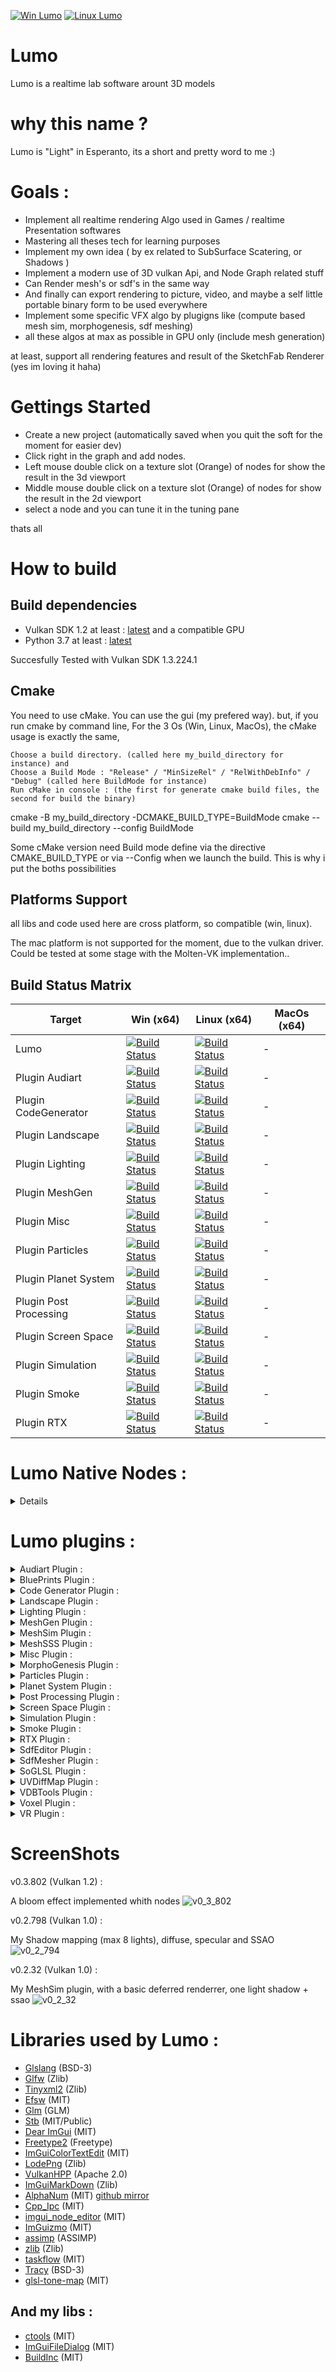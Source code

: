 [![Win Lumo](https://github.com/aiekick/Lumo/actions/workflows/Win_Lumo.yml/badge.svg)](https://github.com/aiekick/Lumo/actions/workflows/Win_Lumo.yml)
[![Linux Lumo](https://github.com/aiekick/Lumo/actions/workflows/Linux_Lumo.yml/badge.svg)](https://github.com/aiekick/Lumo/actions/workflows/Linux_Lumo.yml)

# Lumo
Lumo is a realtime lab software arount 3D models

# why this name ?
Lumo is "Light" in Esperanto, its a short and pretty word to me :)

# Goals :

* Implement all realtime rendering Algo used in Games / realtime Presentation softwares
* Mastering all theses tech for learning purposes
* Implement my own idea ( by ex related to SubSurface Scatering, or Shadows )
* Implement a modern use of 3D vulkan Api, and Node Graph related stuff
* Can Render mesh's or sdf's in the same way
* And finally can export rendering to picture, video, and maybe a self little portable binary form to be used everywhere
* Implement some specific VFX algo by plugigns like (compute based mesh sim, morphogenesis, sdf meshing)
* all these algos at max as possible in GPU only (include mesh generation)

at least, support all rendering features and result of the SketchFab Renderer (yes im loving it haha)

# Gettings Started 

- Create a new project (automatically saved when you quit the soft for the moment for easier dev)
- Click right in the graph and add nodes.
- Left mouse double click on a texture slot (Orange) of nodes for show the result in the 3d viewport
- Middle mouse double click on a texture slot (Orange) of nodes for show the result in the 2d viewport
- select a node and you can tune it in the tuning pane

thats all

# How to build

## Build dependencies

* Vulkan SDK 1.2 at least : [latest](https://vulkan.lunarg.com/) and a compatible GPU
* Python 3.7 at least : [latest](https://www.python.org/downloads/)

Succesfully Tested with Vulkan SDK 1.3.224.1

## Cmake

You need to use cMake. 
You can use the gui (my prefered way).
but, if you run cmake by command line, For the 3 Os (Win, Linux, MacOs), the cMake usage is exactly the same,

    Choose a build directory. (called here my_build_directory for instance) and
    Choose a Build Mode : "Release" / "MinSizeRel" / "RelWithDebInfo" / "Debug" (called here BuildMode for instance)
    Run cMake in console : (the first for generate cmake build files, the second for build the binary)

cmake -B my_build_directory -DCMAKE_BUILD_TYPE=BuildMode
cmake --build my_build_directory --config BuildMode

Some cMake version need Build mode define via the directive CMAKE_BUILD_TYPE or via --Config when we launch the build. This is why i put the boths possibilities

## Platforms Support

all libs and code used here are cross platform, so compatible (win, linux). 

The mac platform is not supported for the moment, due to the vulkan driver. Could be tested at some stage with the Molten-VK implementation.. 

## Build Status Matrix
 
| Target | Win (x64) | Linux (x64) | MacOs (x64) |
| - | - | - | - |
| Lumo                   | [![Build Status][ba_applic_lumoapp_win]][ci_applic_lumoapp_win] | [![Build Status][ba_applic_lumoapp_lin]][ci_applic_lumoapp_lin] | - |
| Plugin Audiart         | [![Build Status][ba_plugin_audiart_win]][ci_plugin_audiart_win] | [![Build Status][ba_plugin_audiart_lin]][ci_plugin_audiart_lin] | - |
| Plugin CodeGenerator   | [![Build Status][ba_plugin_codegen_win]][ci_plugin_codegen_win] | [![Build Status][ba_plugin_codegen_lin]][ci_plugin_codegen_lin] | - |
| Plugin Landscape       | [![Build Status][ba_plugin_landsca_win]][ci_plugin_landsca_win] | [![Build Status][ba_plugin_landsca_lin]][ci_plugin_landsca_lin] | - |
| Plugin Lighting        | [![Build Status][ba_plugin_lightin_win]][ci_plugin_lightin_win] | [![Build Status][ba_plugin_lightin_lin]][ci_plugin_lightin_lin] | - |
| Plugin MeshGen         | [![Build Status][ba_plugin_meshgen_win]][ci_plugin_meshgen_win] | [![Build Status][ba_plugin_meshgen_lin]][ci_plugin_meshgen_lin] | - |
| Plugin Misc            | [![Build Status][ba_plugin_miscxxx_win]][ci_plugin_miscxxx_win] | [![Build Status][ba_plugin_miscxxx_lin]][ci_plugin_miscxxx_lin] | - |
| Plugin Particles       | [![Build Status][ba_plugin_particl_win]][ci_plugin_particl_win] | [![Build Status][ba_plugin_particl_lin]][ci_plugin_particl_lin] | - |
| Plugin Planet System   | [![Build Status][ba_plugin_planets_win]][ci_plugin_planets_win] | [![Build Status][ba_plugin_planets_lin]][ci_plugin_planets_lin] | - |
| Plugin Post Processing | [![Build Status][ba_plugin_postpro_win]][ci_plugin_postpro_win] | [![Build Status][ba_plugin_postpro_lin]][ci_plugin_postpro_lin] | - |
| Plugin Screen Space    | [![Build Status][ba_plugin_screspa_win]][ci_plugin_screspa_win] | [![Build Status][ba_plugin_screspa_lin]][ci_plugin_screspa_lin] | - |
| Plugin Simulation      | [![Build Status][ba_plugin_simulat_win]][ci_plugin_simulat_win] | [![Build Status][ba_plugin_simulat_lin]][ci_plugin_simulat_lin] | - |
| Plugin Smoke           | [![Build Status][ba_plugin_smoke___win]][ci_plugin_smoke___win] | [![Build Status][ba_plugin_smoke___lin]][ci_plugin_smoke___lin] | - |
| Plugin RTX             | [![Build Status][ba_plugin_rtxxxxx_win]][ci_plugin_rtxxxxx_win] | [![Build Status][ba_plugin_rtxxxxx_lin]][ci_plugin_rtxxxxx_lin] | - |

[ba_applic_lumoapp_win]: https://img.shields.io/github/actions/workflow/status/aiekick/Lumo/Win_Lumo.yml?branch=master
[ci_applic_lumoapp_win]: https://github.com/aiekick/Lumo/actions/workflows/Win_Lumo.yml
[ba_applic_lumoapp_lin]: https://img.shields.io/github/actions/workflow/status/aiekick/Lumo/Linux_Lumo.yml?branch=master
[ci_applic_lumoapp_lin]: https://github.com/aiekick/Lumo/actions/workflows/Linux_Lumo.yml
 
[ba_plugin_audiart_win]: https://img.shields.io/github/actions/workflow/status/aiekick/Lumo/Win_Plugin_Audiart.yml?branch=master
[ci_plugin_audiart_win]: https://github.com/aiekick/Lumo/actions/workflows/Win_Plugin_Audiart.yml
[ba_plugin_audiart_lin]: https://img.shields.io/github/actions/workflow/status/aiekick/Lumo/Linux_Plugin_Audiart.yml?branch=master
[ci_plugin_audiart_lin]: https://github.com/aiekick/Lumo/actions/workflows/Linux_Plugin_Audiart.yml

[ba_plugin_landsca_win]: https://img.shields.io/github/actions/workflow/status/aiekick/Lumo/Win_Plugin_Landscape.yml?branch=master
[ci_plugin_landsca_win]: https://github.com/aiekick/Lumo/actions/workflows/Win_Plugin_Landscape.yml
[ba_plugin_landsca_lin]: https://img.shields.io/github/actions/workflow/status/aiekick/Lumo/Linux_Plugin_Landscape.yml?branch=master
[ci_plugin_landsca_lin]: https://github.com/aiekick/Lumo/actions/workflows/Linux_Plugin_Landscape.yml

[ba_plugin_lightin_win]: https://img.shields.io/github/actions/workflow/status/aiekick/Lumo/Win_Plugin_Lighting.yml?branch=master
[ci_plugin_lightin_win]: https://github.com/aiekick/Lumo/actions/workflows/Win_Plugin_Lighting.yml
[ba_plugin_lightin_lin]: https://img.shields.io/github/actions/workflow/status/aiekick/Lumo/Linux_Plugin_Lighting.yml?branch=master
[ci_plugin_lightin_lin]: https://github.com/aiekick/Lumo/actions/workflows/Linux_Plugin_Lighting.yml

[ba_plugin_codegen_win]: https://img.shields.io/github/actions/workflow/status/aiekick/Lumo/Win_Plugin_CodeGenerator.yml?branch=master
[ci_plugin_codegen_win]: https://github.com/aiekick/Lumo/actions/workflows/Win_Plugin_CodeGenerator.yml
[ba_plugin_codegen_lin]: https://img.shields.io/github/actions/workflow/status/aiekick/Lumo/Linux_Plugin_CodeGenerator.yml?branch=master
[ci_plugin_codegen_lin]: https://github.com/aiekick/Lumo/actions/workflows/Linux_Plugin_CodeGenerator.yml

[ba_plugin_meshgen_win]: https://img.shields.io/github/actions/workflow/status/aiekick/Lumo/Win_Plugin_MeshGen.yml?branch=master
[ci_plugin_meshgen_win]: https://github.com/aiekick/Lumo/actions/workflows/Win_Plugin_MeshGen.yml
[ba_plugin_meshgen_lin]: https://img.shields.io/github/actions/workflow/status/aiekick/Lumo/Linux_Plugin_MeshGen.yml?branch=master
[ci_plugin_meshgen_lin]: https://github.com/aiekick/Lumo/actions/workflows/Linux_Plugin_MeshGen.yml

[ba_plugin_miscxxx_win]: https://img.shields.io/github/actions/workflow/status/aiekick/Lumo/Win_Plugin_Misc.yml?branch=master
[ci_plugin_miscxxx_win]: https://github.com/aiekick/Lumo/actions/workflows/Win_Plugin_Misc.yml
[ba_plugin_miscxxx_lin]: https://img.shields.io/github/actions/workflow/status/aiekick/Lumo/Linux_Plugin_Misc.yml?branch=master
[ci_plugin_miscxxx_lin]: https://github.com/aiekick/Lumo/actions/workflows/Linux_Plugin_Misc.yml

[ba_plugin_particl_win]: https://img.shields.io/github/actions/workflow/status/aiekick/Lumo/Win_Plugin_Particles.yml?branch=master
[ci_plugin_particl_win]: https://github.com/aiekick/Lumo/actions/workflows/Win_Plugin_Particles.yml
[ba_plugin_particl_lin]: https://img.shields.io/github/actions/workflow/status/aiekick/Lumo/Linux_Plugin_Particles.yml?branch=master
[ci_plugin_particl_lin]: https://github.com/aiekick/Lumo/actions/workflows/Linux_Plugin_Particles.yml

[ba_plugin_planets_win]: https://img.shields.io/github/actions/workflow/status/aiekick/Lumo/Win_Plugin_PlanetSystem.yml?branch=master
[ci_plugin_planets_win]: https://github.com/aiekick/Lumo/actions/workflows/Win_Plugin_PlanetSystem.yml
[ba_plugin_planets_lin]: https://img.shields.io/github/actions/workflow/status/aiekick/Lumo/Linux_Plugin_PlanetSystem.yml?branch=master
[ci_plugin_planets_lin]: https://github.com/aiekick/Lumo/actions/workflows/Linux_Plugin_PlanetSystem.yml

[ba_plugin_postpro_win]: https://img.shields.io/github/actions/workflow/status/aiekick/Lumo/Win_Plugin_PostProcessing.yml?branch=master
[ci_plugin_postpro_win]: https://github.com/aiekick/Lumo/actions/workflows/Win_Plugin_PostProcessing.yml
[ba_plugin_postpro_lin]: https://img.shields.io/github/actions/workflow/status/aiekick/Lumo/Linux_Plugin_PostProcessing.yml?branch=master
[ci_plugin_postpro_lin]: https://github.com/aiekick/Lumo/actions/workflows/Linux_Plugin_PostProcessing.yml

[ba_plugin_screspa_win]: https://img.shields.io/github/actions/workflow/status/aiekick/Lumo/Win_Plugin_ScreenSpace.yml?branch=master
[ci_plugin_screspa_win]: https://github.com/aiekick/Lumo/actions/workflows/Win_Plugin_ScreenSpace.yml
[ba_plugin_screspa_lin]: https://img.shields.io/github/actions/workflow/status/aiekick/Lumo/Linux_Plugin_ScreenSpace.yml?branch=master
[ci_plugin_screspa_lin]: https://github.com/aiekick/Lumo/actions/workflows/Linux_Plugin_ScreenSpace.yml

[ba_plugin_simulat_win]: https://img.shields.io/github/actions/workflow/status/aiekick/Lumo/Win_Plugin_Simulation.yml?branch=master
[ci_plugin_simulat_win]: https://github.com/aiekick/Lumo/actions/workflows/Win_Plugin_Simulation.yml
[ba_plugin_simulat_lin]: https://img.shields.io/github/actions/workflow/status/aiekick/Lumo/Linux_Plugin_Simulation.yml?branch=master
[ci_plugin_simulat_lin]: https://github.com/aiekick/Lumo/actions/workflows/Linux_Plugin_Simulation.yml

[ba_plugin_smoke___win]: https://img.shields.io/github/actions/workflow/status/aiekick/Lumo/Win_Plugin_Smoke.yml?branch=master
[ci_plugin_smoke___win]: https://github.com/aiekick/Lumo/actions/workflows/Win_Plugin_Smoke.yml
[ba_plugin_smoke___lin]: https://img.shields.io/github/actions/workflow/status/aiekick/Lumo/Linux_Plugin_Smoke.yml?branch=master
[ci_plugin_smoke___lin]: https://github.com/aiekick/Lumo/actions/workflows/Linux_Plugin_Smoke.yml

[ba_plugin_rtxxxxx_win]: https://img.shields.io/github/actions/workflow/status/aiekick/Lumo/Win_Plugin_RTX.yml?branch=master
[ci_plugin_rtxxxxx_win]: https://github.com/aiekick/Lumo/actions/workflows/Win_Plugin_RTX.yml
[ba_plugin_rtxxxxx_lin]: https://img.shields.io/github/actions/workflow/status/aiekick/Lumo/Linux_Plugin_RTX.yml?branch=master
[ci_plugin_rtxxxxx_lin]: https://github.com/aiekick/Lumo/actions/workflows/Linux_Plugin_RTX.yml

# Lumo Native Nodes :

<details>

| Category | Name | status | Description |
| - | - | - | - |
| Assets/Loader | Cube Map | ![img](https://progress-bar.dev/100) | load a cube amp texture |
| Assets/Loader | Model | ![img](https://progress-bar.dev/80) | load a model |
| Assets/Loader | Texture 2D | ![img](https://progress-bar.dev/100) | Load a texture |
| Assets/Saver | Model Exporter | ![img](https://progress-bar.dev/100) | Export model to file. support sketchfab animations |
| Assets/Saver | Texture Exporter | ![img](https://progress-bar.dev/100) | Export texture to file |
| Assets/Misc | Grid | ![img](https://progress-bar.dev/100) | - |
| Assets/Misc | Scene Merger | ![img](https://progress-bar.dev/100) | Meerge many node in the same FBO target |
| Assets/Renderer | MatCap Renderer | ![img](https://progress-bar.dev/100) | Render a matcap on the model |
| Assets/Renderer | Model Renderer | ![img](https://progress-bar.dev/100) | - |
| Assets/Utils | Math | ![img](https://progress-bar.dev/100) | - |
| Assets/Utils | Mesh Attribute | ![img](https://progress-bar.dev/100) | extract mesh attribute (pos, nor, tan, btan, col, depth) |
| Assets/Widgets | Variable | ![img](https://progress-bar.dev/100) | - |
| Assets/Widgets | Color | ![img](https://progress-bar.dev/100) | - |

</details>

# Lumo plugins :

<details>

<summary>Audiart Plugin :</summary>

### Description : 

Audio Manipulation for Art

### Status : 

[![Win Audiart](https://github.com/aiekick/Lumo/actions/workflows/Win_Plugin_Audiart.yml/badge.svg)](https://github.com/aiekick/Lumo/actions/workflows/Win_Plugin_Audiart.yml ) 
[![Linux Audiart](https://github.com/aiekick/Lumo/actions/workflows/Linux_Plugin_Audiart.yml/badge.svg)](https://github.com/aiekick/Lumo/actions/workflows/Linux_Plugin_Audiart.yml)

| Published | Open Source | Free | status |
| - | - | - | - |
| :heavy_check_mark: | :heavy_check_mark: | :heavy_check_mark: | ![img](https://progress-bar.dev/10) |

### Nodes: 

| Published | Node | status |
| - | - | - |
| :heavy_check_mark:  | Effects / FFT Node | ![img](https://progress-bar.dev/0) |
| :heavy_check_mark:  | Operations / Historize Node  | ![img](https://progress-bar.dev/0) |
| :heavy_check_mark:  | Sources / Speacker Node | ![img](https://progress-bar.dev/0) |
| :heavy_check_mark:  | Viewers / Source Preview Node | ![img](https://progress-bar.dev/0) |
| :heavy_check_mark:  | Viewers / Visu Hex Grid Node | ![img](https://progress-bar.dev/0) |
| :heavy_check_mark:  | Windowing / Blackman FIlter Node  | ![img](https://progress-bar.dev/0) |

</details>

<details>

<summary>BluePrints Plugin :</summary>

### Description : 

Blue Print node system like in Unreal Engine for shaders

### Status : 

| Published | Open Source | Free | status |
| - | - | - | - |
| :x: | :x: | :x: | ![img](https://progress-bar.dev/20) |

### Nodes: 

| Published | Node | status |
| - | - | - |

</details>

<details>

<summary>Code Generator Plugin :</summary>

### Description : 

This plugin not expose nodes, but a pane for easy node generation ready to compile.
you can set inputs and outputs of one or many nodes.
then with one operation, generate base cades for : 
- node class
- module class
- pass class

### Status : 

[![Win Code Generator](https://github.com/aiekick/Lumo/actions/workflows/Win_Plugin_CodeGenerator.yml/badge.svg)](https://github.com/aiekick/Lumo/actions/workflows/Win_Plugin_CodeGenerator.yml) 
[![Linux Code Generator](https://github.com/aiekick/Lumo/actions/workflows/Linux_Plugin_CodeGenerator.yml/badge.svg)](https://github.com/aiekick/Lumo/actions/workflows/Linux_Plugin_CodeGenerator.yml)

| Published | Open Source | Free | status |
| - | - | - | - |
| :heavy_check_mark: | :heavy_check_mark: | :heavy_check_mark: | ![img](https://progress-bar.dev/70) |

</details>

<details>

<summary>Landscape Plugin :</summary>

### Description : 

Landscape generation

### Status : 

[![Win Landscape](https://github.com/aiekick/Lumo/actions/workflows/Win_Plugin_Landscape.yml/badge.svg)](https://github.com/aiekick/Lumo/actions/workflows/Win_Plugin_Landscape.yml) 
[![Linux Landscape](https://github.com/aiekick/Lumo/actions/workflows/Linux_Plugin_Landscape.yml/badge.svg)](https://github.com/aiekick/Lumo/actions/workflows/Linux_Plugin_Landscape.yml)

| Published | Open Source | Free | status |
| - | - | - | - |
| :x: | :heavy_check_mark: | :heavy_check_mark: | ![img](https://progress-bar.dev/0) |

### Nodes: 

| Published | Node | status |
| - | - | - |

</details>

<details>

<summary>Lighting Plugin :</summary>

### Description : 

### Status : 

[![Win Lighting](https://github.com/aiekick/Lumo/actions/workflows/Win_Plugin_Lighting.yml/badge.svg)](https://github.com/aiekick/Lumo/actions/workflows/Win_Plugin_Lighting.yml) 
[![Linux Lighting](https://github.com/aiekick/Lumo/actions/workflows/Linux_Plugin_Lighting.yml/badge.svg)](https://github.com/aiekick/Lumo/actions/workflows/Linux_Plugin_Lighting.yml)

| Published | Open Source | Free | status |
| - | - | - | - |
| :heavy_check_mark: | :heavy_check_mark: | :heavy_check_mark: | ![img](https://progress-bar.dev/50) |

### Nodes: 

| Published | Node | status |
| - | - | - |
| :heavy_check_mark:  | Breaks / Break Texture 2D Group Node | ![img](https://progress-bar.dev/100) |
| :x:  | Exporters / Export Texture Group to file Node | ![img](https://progress-bar.dev/0) |
| :x:  | Joins / Join Texture 2D Group Node | ![img](https://progress-bar.dev/0) |
| :x:  | Lighting / Fog Node | ![img](https://progress-bar.dev/0) |
| :heavy_check_mark:  | Lighting / Diffuse Node | ![img](https://progress-bar.dev/100) |
| :heavy_check_mark:  | Lighting / Light Group Node | ![img](https://progress-bar.dev/100) |
| :heavy_check_mark:  | Lighting / Refraction Node | ![img](https://progress-bar.dev/100) |
| :heavy_check_mark:  | Lighting / Reflection Node | ![img](https://progress-bar.dev/100) |
| :heavy_check_mark:  | Lighting / Model Shadow Node | ![img](https://progress-bar.dev/100) |
| :x:  | Lighting / RoughNess Node | ![img](https://progress-bar.dev/0) |
| :heavy_check_mark:  | Lighting / Shadow Mappings Node | ![img](https://progress-bar.dev/100) |
| :heavy_check_mark:  | Lighting / Specular Node | ![img](https://progress-bar.dev/100) |
| :heavy_check_mark:  | Lighting / Cell Shading Node | ![img](https://progress-bar.dev/100) |
| :heavy_check_mark:  | Preview / Cube Map Preview Node | ![img](https://progress-bar.dev/100) |
| :heavy_check_mark:  | Preview / LongLat Preview Node | ![img](https://progress-bar.dev/100) |
| :heavy_check_mark:  | Renderers / Deferred Renderer Node | ![img](https://progress-bar.dev/100) |
| :heavy_check_mark:  | Renderers / PBR Renderer Node | ![img](https://progress-bar.dev/10) |
| :heavy_check_mark:  | Renderers / Billboard Renderer Node | ![img](https://progress-bar.dev/100) |
| :heavy_check_mark:  | Utils / Depth Converter Node | ![img](https://progress-bar.dev/100) |
| :heavy_check_mark:  | Utils / Pos To Depth Node | ![img](https://progress-bar.dev/100) |
| :x:  | Utils / Cube Map to LongLat Node | ![img](https://progress-bar.dev/0) |
| :x:  | Utils / Cube Map To MatCap Node | ![img](https://progress-bar.dev/0) |
| :x:  | Utils / LongLat to Cube Map Node  | ![img](https://progress-bar.dev/0) |
| :x:  | Utils / LongLat To MatCap Node | ![img](https://progress-bar.dev/0) |
| :heavy_check_mark:  | Utils / Flat Gradient Node | ![img](https://progress-bar.dev/100) |

</details>

<details>

<summary>MeshGen Plugin :</summary>

### Description : 

Mesh generation

### Status : 

[![Win MeshGen](https://github.com/aiekick/Lumo/actions/workflows/Win_Plugin_MeshGen.yml/badge.svg)](https://github.com/aiekick/Lumo/actions/workflows/Win_Plugin_MeshGen.yml) 
[![Linux MeshGen](https://github.com/aiekick/Lumo/actions/workflows/Linux_Plugin_MeshGen.yml/badge.svg)](https://github.com/aiekick/Lumo/actions/workflows/Linux_Plugin_MeshGen.yml)

| Published | Open Source | Free | status |
| - | - | - | - |
| :heavy_check_mark: | :heavy_check_mark: | :heavy_check_mark: | ![img](https://progress-bar.dev/10) |

### Nodes: 

| Published | Node | status |
| - | - | - |
| :heavy_check_mark:  | Curve / Parametric Curve Node | ![img](https://progress-bar.dev/100) |
| :heavy_check_mark:  | Curve / Parametric Curve Differential Node | ![img](https://progress-bar.dev/100) |
| :heavy_check_mark:  | Mesh / Primitive Node | ![img](https://progress-bar.dev/80) |
| :x:  | Mesh Ops / Extrusion along path Node | ![img](https://progress-bar.dev/0) |
| :heavy_check_mark:  | Surface / Parametric UV Surface Node | ![img](https://progress-bar.dev/100) |

</details>

<details>

<summary>MeshSim Plugin :</summary>

### Description : 

Simulation on mesh without texture or uv map

### Status : 

| Published | Open Source | Free | status |
| - | - | - | - |
| :x: | :x: | :heavy_check_mark: | ![img](https://progress-bar.dev/10) |

### Nodes: 

| Published | Node | status |
| - | - | - |
| :x:  | Lighting / Shadow Map Node | ![img](https://progress-bar.dev/100) |
| :x:  | Modifiers / Simulator Node | ![img](https://progress-bar.dev/100) |
| :x:  | Renderers / Renderer Node | ![img](https://progress-bar.dev/100) |

</details>

<details>

<summary>MeshSSS Plugin :</summary>

### Description : 

My Mesh Sub Surface Scattering (SSS) Idea

### Status : 

| Published | Open Source | Free | status |
| - | - | - | - |
| :x: | :x: | :heavy_check_mark: | ![img](https://progress-bar.dev/10) |

### Nodes: 

| Published | Node | status |
| - | - | - |

</details>

<details>

<summary>Misc Plugin :</summary>

### Description : 

Many misc nodes

### Status : 

[![Win Misc](https://github.com/aiekick/Lumo/actions/workflows/Win_Plugin_Misc.yml/badge.svg)](https://github.com/aiekick/Lumo/actions/workflows/Win_Plugin_Misc.yml) 
[![Linux Misc](https://github.com/aiekick/Lumo/actions/workflows/Linux_Plugin_Misc.yml/badge.svg)](https://github.com/aiekick/Lumo/actions/workflows/Linux_Plugin_Misc.yml)

| Published | Open Source | Free | status |
| - | - | - | - |
| :heavy_check_mark: | :heavy_check_mark: | :heavy_check_mark: | ![img](https://progress-bar.dev/10) |

### Nodes: 

| Published | Node | status |
| - | - | - |
| :heavy_check_mark:  | Misc / Layering Node | ![img](https://progress-bar.dev/100) |
| :heavy_check_mark:  | Misc / Sdf Texture Node | ![img](https://progress-bar.dev/30) |
| :heavy_check_mark:  | Modifiers / Smooth Normals Node | ![img](https://progress-bar.dev/100) |
| :heavy_check_mark:  | Tesselation / Alien Rock Node | ![img](https://progress-bar.dev/0) |

</details>

<details>

<summary>MorphoGenesis Plugin :</summary>

### Description : 

Morphogenesis Nodes like on https://github.com/jasonwebb/morphogenesis-resources

### Status : 

| Published | Open Source | Free | status |
| - | - | - | - |
| :x: | :x: | :x: | ![img](https://progress-bar.dev/10) |

### Nodes: 

| Published | Node | status |
| - | - | - |

</details>

<details>

<summary>Particles Plugin :</summary>

### Description : 

GPU particles nodes

### Status : 

[![Win Particles](https://github.com/aiekick/Lumo/actions/workflows/Win_Plugin_Particles.yml/badge.svg)](https://github.com/aiekick/Lumo/actions/workflows/Win_Plugin_Particles.yml)
[![Linux Particles](https://github.com/aiekick/Lumo/actions/workflows/Linux_Plugin_Particles.yml/badge.svg)](https://github.com/aiekick/Lumo/actions/workflows/Linux_Plugin_Particles.yml)

| Published | Open Source | Free | status |
| - | - | - | - |
| :heavy_check_mark: | :heavy_check_mark: | :heavy_check_mark: | ![img](https://progress-bar.dev/10) |

### Nodes: 

| Published | Node | status |
| - | - | - |
| :heavy_check_mark:  | Emitters / Point Emitter Node | ![img](https://progress-bar.dev/20) |
| :x:  | Simulation / Simulation Node | ![img](https://progress-bar.dev/0) |
| :x:  | Constraints / Force Node | ![img](https://progress-bar.dev/0) |

</details>

<details>

<summary>Planet System Plugin :</summary>

### Description : 

A generation of planet system, like in Universe Sandbox

### Status : 

[![Win PlanetSystem](https://github.com/aiekick/Lumo/actions/workflows/Win_Plugin_PlanetSystem.yml/badge.svg)](https://github.com/aiekick/Lumo/actions/workflows/Win_Plugin_PlanetSystem.yml)
[![Linux PlanetSystem](https://github.com/aiekick/Lumo/actions/workflows/Linux_Plugin_PlanetSystem.yml/badge.svg)](https://github.com/aiekick/Lumo/actions/workflows/Linux_Plugin_PlanetSystem.yml) 

| Published | Open Source | Free | status |
| - | - | - | - |
| :heavy_check_mark: | :heavy_check_mark: | :heavy_check_mark: | ![img](https://progress-bar.dev/10) |

### Nodes: 

| Published | Node | status |
| - | - | - |
| :heavy_check_mark:  | Planet Node | ![img](https://progress-bar.dev/30) |

</details>

<details>

<summary>Post Processing Plugin :</summary>

### Description : 

Post Processing Effects

There is a summary nodes for all effects

### Status : 

[![Win Processing](https://github.com/aiekick/Lumo/actions/workflows/Win_Plugin_PostProcessing.yml/badge.svg)](https://github.com/aiekick/Lumo/actions/workflows/Win_Plugin_PostProcessing.yml) 
[![Linux Processing](https://github.com/aiekick/Lumo/actions/workflows/Linux_Plugin_PostProcessing.yml/badge.svg)](https://github.com/aiekick/Lumo/actions/workflows/Linux_Plugin_PostProcessing.yml)

| Published | Open Source | Free | status |
| - | - | - | - |
| :heavy_check_mark: | :heavy_check_mark: | :heavy_check_mark: | ![img](https://progress-bar.dev/10) |

### Nodes: 

| Published | Node | status |
| - | - | - |
| :heavy_check_mark:  | Postpro / Effects / Bloom Node | ![img](https://progress-bar.dev/100) 
| :heavy_check_mark:  | Postpro / Effects / Blur Node | ![img](https://progress-bar.dev/100) |
| :heavy_check_mark:  | Postpro / Effects / Chromatic Aberration Node | ![img](https://progress-bar.dev/100) |
| :x:  | Postpro / Effects / Color Corrector Node | ![img](https://progress-bar.dev/0) |
| :x:  | Postpro / Effects / Depth of Field Node | ![img](https://progress-bar.dev/0) |
| :heavy_check_mark:  | Postpro / Effects / Dilation Node | ![img](https://progress-bar.dev/100) |
| :heavy_check_mark:  | Postpro / Effects / Heat Map Node | ![img](https://progress-bar.dev/100) |
| :x:  | Postpro / Effects / Fog Node | ![img](https://progress-bar.dev/0) |
| :x:  | Postpro / Effects / Grain Node | ![img](https://progress-bar.dev/0) |
| :x:  | Postpro / Effects / LUT Node | ![img](https://progress-bar.dev/0) |
| :x:  | Postpro / Effects / Motion Blur Node | ![img](https://progress-bar.dev/0) |
| :x:  | Postpro / Effects / Outlining Node | ![img](https://progress-bar.dev/0) |
| :x:  | Postpro / Effects / Posteriztion Node | ![img](https://progress-bar.dev/0) |
| :x:  | Postpro / Effects / Pixelisation Node | ![img](https://progress-bar.dev/0) |
| :heavy_check_mark:  | Postpro / Effects / Sharpness Node | ![img](https://progress-bar.dev/100) |
| :heavy_check_mark:  | Postpro / Effects / Tone Mapping Node | ![img](https://progress-bar.dev/100) |
| :heavy_check_mark:  | Postpro / Effects / Vignette Node | ![img](https://progress-bar.dev/100) |
| :heavy_check_mark:  | Postpro / PostProcessing Node | ![img](https://progress-bar.dev/100) |

</details>

<details>

<summary>Screen Space Plugin :</summary>

### Description : 

Many nodes of Simulation

### Status : 

[![Win Simulation](https://github.com/aiekick/Lumo/actions/workflows/Win_Plugin_ScreenSpace.yml/badge.svg)](https://github.com/aiekick/Lumo/actions/workflows/Win_Plugin_ScreenSpace.yml) 
[![Linux Simulation](https://github.com/aiekick/Lumo/actions/workflows/Linux_Plugin_ScreenSpace.yml/badge.svg)](https://github.com/aiekick/Lumo/actions/workflows/Linux_Plugin_ScreenSpace.yml)

| Published | Open Source | Free | status |
| - | - | - | - |
| :heavy_check_mark: | :heavy_check_mark: | :heavy_check_mark: | ![img](https://progress-bar.dev/10) |

### Nodes: 

| Published | Node | status |
| - | - | - |
| :heavy_check_mark:  | Postpro / Effects / Screen Space Ambient Occlusion Node (SSAO) | ![img](https://progress-bar.dev/100) |
| :x:  | Postpro / Effects / Screen Space Interior Node (SSI) | ![img](https://progress-bar.dev/0) |
| :heavy_check_mark:  | Postpro / Effects / Screen Space Reflection Node (SSRe) | ![img](https://progress-bar.dev/20) |
| :x:  | Postpro / Effects / Screen Space Refraction Node (SSRa) | ![img](https://progress-bar.dev/0) |

</details>

<details>

<summary>Simulation Plugin :</summary>

### Description : 

Many nodes of Simulation

### Status : 

[![Win Simulation](https://github.com/aiekick/Lumo/actions/workflows/Win_Plugin_Simulation.yml/badge.svg)](https://github.com/aiekick/Lumo/actions/workflows/Win_Plugin_Simulation.yml) 
[![Linux Simulation](https://github.com/aiekick/Lumo/actions/workflows/Linux_Plugin_Simulation.yml/badge.svg)](https://github.com/aiekick/Lumo/actions/workflows/Linux_Plugin_Simulation.yml)

| Published | Open Source | Free | status |
| - | - | - | - |
| :heavy_check_mark: | :heavy_check_mark: | :heavy_check_mark: | ![img](https://progress-bar.dev/10) |

### Nodes: 

| Published | Node | status |
| - | - | - |
| :heavy_check_mark:  | Differential Operators / Curl Node | ![img](https://progress-bar.dev/100) |
| :heavy_check_mark:  | Differential Operators / Divergence Node | ![img](https://progress-bar.dev/100) |
| :heavy_check_mark:  | Differential Operators / Gradient Node | ![img](https://progress-bar.dev/100) |
| :heavy_check_mark:  | Differential Operators / Laplacian Node | ![img](https://progress-bar.dev/100) |
| :heavy_check_mark:  | Simulation / GrayScott Node | ![img](https://progress-bar.dev/100) |
| :heavy_check_mark:  | Simulation / Conway Node (Game of Life) | ![img](https://progress-bar.dev/100) |

</details>

<details>

<summary>Smoke Plugin :</summary>

### Description : 

GPU Smoke nodes

### Status : 

[![Win Smoke](https://github.com/aiekick/Lumo/actions/workflows/Win_Plugin_Smoke.yml/badge.svg)](https://github.com/aiekick/Lumo/actions/workflows/Win_Plugin_Smoke.yml)
[![Linux Smoke](https://github.com/aiekick/Lumo/actions/workflows/Linux_Plugin_Smoke.yml/badge.svg)](https://github.com/aiekick/Lumo/actions/workflows/Linux_Plugin_Smoke.yml)

| Published | Open Source | Free | status |
| - | - | - | - |
| :x: | :heavy_check_mark: | :heavy_check_mark: | ![img](https://progress-bar.dev/0) |

### Nodes: 

| Published | Node | status |
| - | - | - |

</details>

<details>

<summary>RTX Plugin :</summary>

### Description : 

Ray Tracing Integration (RTX)

### Status : 

[![Win RTX](https://github.com/aiekick/Lumo/actions/workflows/Win_Plugin_RTX.yml/badge.svg)](https://github.com/aiekick/Lumo/actions/workflows/Win_Plugin_RTX.yml)
[![Linux RTX](https://github.com/aiekick/Lumo/actions/workflows/Linux_Plugin_RTX.yml/badge.svg)](https://github.com/aiekick/Lumo/actions/workflows/Linux_Plugin_RTX.yml)

| Published | Open Source | Free | status |
| - | - | - | - |
| :heavy_check_mark: | :heavy_check_mark: | :heavy_check_mark: | ![img](https://progress-bar.dev/10) |

### Nodes: 

| Published | Node | status |
| - | - | - |
| :heavy_check_mark:  | Builders / Model to Accel Structure Node | ![img](https://progress-bar.dev/100) |
| :heavy_check_mark:  | Renderers / Model Shadow Node | ![img](https://progress-bar.dev/100) |
| :heavy_check_mark:  | Renderers / PBR Node | ![img](https://progress-bar.dev/100) |
| :x:  | Renderers / SSS Node | ![img](https://progress-bar.dev/20) |

</details>

<details>

<summary>SdfEditor Plugin :</summary>

### Description : 

Sdf Editor like Magica CSG
 
### Status : 

| Published | Open Source | Free | status |
| - | - | - | - |
| :x: | :x: | :x: | ![img](https://progress-bar.dev/0) |

### Nodes: 

| Published | Node | status |
| - | - | - |

</details>

<details>

<summary>SdfMesher Plugin :</summary>

### Description : 

Sdf to Mesh Generation

### Status : 

| Published | Open Source | Free | status |
| - | - | - | - |
| :x: | :x: | :x: | ![img](https://progress-bar.dev/40) |

### Nodes: 

| Published | Node | status |
| - | - | - |

</details>

<details>

<summary>SoGLSL Plugin :</summary>

### Description : 

Scripting Over GLSL system for write shaders

### Status : 

| Published | Open Source | Free | status |
| - | - | - | - |
| :x: | :x: | :x: | ![img](https://progress-bar.dev/50) |

### Nodes: 

| Published | Node | status |
| - | - | - |

</details>

<details>

<summary>UVDiffMap Plugin :</summary>

### Description : 

UV Mapper of high def Model based of Vertex Diffusion

### Status : 

| Published | Open Source | Free | status |
| - | - | - | - |
| :x: | :x: | :x: | ![img](https://progress-bar.dev/0) |

### Nodes: 

| Published | Node | status |
| - | - | - |

</details>

<details>

<summary>VDBTools Plugin :</summary>

### Description : 

OpenVDB Nodes 

### Status : 

| Published | Open Source | Free | status |
| - | - | - | - |
| :x: | :heavy_check_mark: | :heavy_check_mark: | ![img](https://progress-bar.dev/0) |

### Nodes: 

| Published | Node | status |
| - | - | - |

</details>

<details>

<summary>Voxel Plugin :</summary>

### Description : 

Voxel Manipulation like Magicavoxel

### Status : 

| Published | Open Source | Free | status |
| - | - | - | - |
| :x: | :heavy_check_mark: | :heavy_check_mark: | ![img](https://progress-bar.dev/0) |

### Nodes: 

| Published | Node | status |
| - | - | - |

</details>

<details>

<summary>VR Plugin :</summary>

### Description : 

Virtual Reality integration

### Status : 

| Published | Open Source | Free | status |
| - | - | - | - |
| :x: | :heavy_check_mark: | :heavy_check_mark: | ![img](https://progress-bar.dev/0) |

### Nodes: 

| Published | Node | status |
| - | - | - |

</details>

# ScreenShots

v0.3.802 (Vulkan 1.2) :

A bloom effect implemented whith nodes 
![v0_3_802](doc/screenshots/Lumo_Windows_Debug_x64_0_3_802.png)

v0.2.798 (Vulkan 1.0) :

My Shadow mapping (max 8 lights), diffuse, specular and SSAO
![v0_2_794](doc/screenshots/Lumo_Windows_Debug_x64_0_2_798.png)

 v0.2.32 (Vulkan 1.0) :

My MeshSim plugin, with a basic deferred renderrer, one light shadow + ssao
![v0_2_32](doc/screenshots/Lumo_Windows_Debug_x64_0_2_32.png)

# Libraries used by Lumo :

- [Glslang](https://github.com/KhronosGroup/glslang.git) (BSD-3)
- [Glfw](https://github.com/glfw/glfw.git) (Zlib)
- [Tinyxml2](https://github.com/leethomason/tinyxml2.git) (Zlib)
- [Efsw](https://github.com/SpartanJ/efsw) (MIT)
- [Glm](https://github.com/g-truc/glm.git) (GLM)
- [Stb](https://github.com/nothings/stb.git) (MIT/Public)
- [Dear ImGui](https://github.com/ocornut/imgui) (MIT)
- [Freetype2](https://github.com/freetype/freetype2.git) (Freetype)
- [ImGuiColorTextEdit](https://github.com/BalazsJako/ImGuiColorTextEdit) (MIT)
- [LodePng](https://github.com/lvandeve/lodepng.git) (Zlib)
- [VulkanHPP](https://github.com/KhronosGroup/Vulkan-Hpp.git) (Apache 2.0)
- [ImGuiMarkDown](https://github.com/juliettef/imgui_markdown) (Zlib)
- [AlphaNum](http://davekoelle.com/alphanum.html) (MIT) [github mirror](https://github.com/aiekick/alphanum.git)
- [Cpp_Ipc](https://github.com/mutouyun/cpp-ipc) (MIT)
- [imgui_node_editor](https://github.com/thedmd/imgui-node-editor) (MIT)
- [ImGuizmo](https://github.com/CedricGuillemet/ImGuizmo) (MIT)
- [assimp](https://github.com/assimp/assimp) (ASSIMP)
- [zlib](https://github.com/madler/zlib.git) (Zlib)
- [taskflow](https://github.com/taskflow/taskflow) (MIT)
- [Tracy](https://github.com/wolfpld/tracy.git) (BSD-3)
- [glsl-tone-map](https://github.com/dmnsgn/glsl-tone-map) (MIT)

## And my libs :

- [ctools](https://github.com/aiekick/cTools.git) (MIT)
- [ImGuiFileDialog](https://github.com/aiekick/ImGuiFileDialog.git) (MIT)
- [BuildInc](https://github.com/aiekick/buildinc.git) (MIT)

